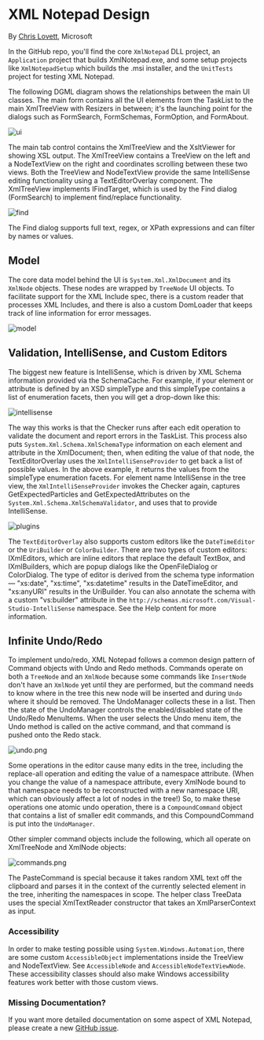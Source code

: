 # XML Notepad Design

By [Chris Lovett](http://lovettsoftware.com/), Microsoft

In the GitHub repo, you'll find the core `XmlNotepad` DLL project, an `Application` project that
builds XmlNotepad.exe, and some setup projects like `XmlNotepadSetup` which builds the .msi
installer, and the `UnitTests` project for testing XML Notepad.

The following DGML diagram shows the relationships between the main UI classes. The main form
contains all the UI elements from the TaskList to the main XmlTreeView with Resizers in between;
it's the launching point for the dialogs such as FormSearch, FormSchemas, FormOption, and FormAbout.

![ui](../assets/images/ui.png)

The main tab control contains the XmlTreeView and the XsltViewer for showing XSL output. The
XmlTreeView contains a TreeView on the left and a NodeTextView on the right and coordinates
scrolling between these two views. Both the TreeView and NodeTextView provide the same IntelliSense
editing functionality using a TextEditorOverlay component. The XmlTreeView implements IFindTarget,
which is used by the Find dialog (FormSearch) to implement find/replace functionality.

![find](../assets/images/ifindtarget.png)

The Find dialog supports full text, regex, or XPath expressions and can filter by names or values.

## Model

The core data model behind the UI is `System.Xml.XmlDocument` and its `XmlNode` objects. These
nodes are wrapped by `TreeNode` UI objects. To facilitate support for the XML Include spec, there is a
custom reader that processes XML Includes, and there is also a custom DomLoader that keeps track of
line information for error messages.

![model](../assets/images/model.png)

## Validation, IntelliSense, and Custom Editors

The biggest new feature is IntelliSense, which is driven by XML Schema information provided via the
SchemaCache. For example, if your element or attribute is defined by an XSD simpleType and this
simpleType contains a list of enumeration facets, then you will get a drop-down like this:

![intellisense](../assets/images/intellisense.png)

The way this works is that the Checker runs after each edit operation to validate the document and
report errors in the TaskList. This process also puts `System.Xml.Schema.XmlSchemaType` information
on each element and attribute in the XmlDocument; then, when editing the value of that node, the
TextEditorOverlay uses the `XmlIntelliSenseProvider` to get back a list of possible values. In the
above example, it returns the values from the simpleType enumeration facets. For element name
IntelliSense in the tree view, the `XmlIntelliSenseProvider` invokes the Checker again, captures
GetExpectedParticles and GetExpectedAttributes on the `System.Xml.Schema.XmlSchemaValidator`, and
uses that to provide IntelliSense.

![plugins](../assets/images/plugins.png)

The `TextEditorOverlay` also supports custom editors like the `DateTimeEditor` or the `UriBuilder`
or `ColorBuilder`. There are two types of custom editors: IXmlEditors, which are inline editors that
replace the default TextBox, and IXmlBuilders, which are popup dialogs like the OpenFileDialog or
ColorDialog. The type of editor is derived from the schema type information — "xs:date", "xs:time",
"xs:datetime" results in the DateTimeEditor, and "xs:anyURI" results in the UriBuilder. You can also
annotate the schema with a custom "vs:builder" attribute in the
`http://schemas.microsoft.com/Visual-Studio-IntelliSense` namespace. See the Help content for more
information.

## Infinite Undo/Redo

To implement undo/redo, XML Notepad follows a common design pattern of Command objects with Undo and
Redo methods. Commands operate on both a `TreeNode` and an `XmlNode` because some commands like
`InsertNode` don't have an `XmlNode` yet until they are performed, but the command needs to know
where in the tree this new node will be inserted and during `Undo` where it should be removed. The
UndoManager collects these in a list. Then the state of the UndoManager controls the
enabled/disabled state of the Undo/Redo MenuItems. When the user selects the Undo menu item, the
Undo method is called on the active command, and that command is pushed onto the Redo stack.

![undo.png](../assets/images/undo.png)

Some operations in the editor cause many edits in the tree, including the replace-all operation and
editing the value of a namespace attribute. (When you change the value of a namespace attribute,
every XmlNode bound to that namespace needs to be reconstructed with a new namespace URI, which can
obviously affect a lot of nodes in the tree!) So, to make these operations one atomic undo
operation, there is a `CompoundCommand` object that contains a list of smaller edit commands, and
this CompoundCommand is put into the `UndoManager`.

Other simpler command objects include the following, which all operate on XmlTreeNode and XmlNode
objects:

![commands.png](../assets/images/commands.png)

The PasteCommand is special because it takes random XML text off the clipboard and parses it in
the context of the currently selected element in the tree, inheriting the namespaces in scope. The
helper class TreeData uses the special XmlTextReader constructor that takes an XmlParserContext as
input.

### Accessibility

In order to make testing possible using `System.Windows.Automation`, there are some custom
`AccessibleObject` implementations inside the TreeView and NodeTextView. See `AccessibleNode` and
`AccessibleNodeTextViewNode`. These accessibility classes should also make Windows accessibility
features work better with those custom views.

### Missing Documentation?

If you want more detailed documentation on some aspect of XML Notepad, please create a new [GitHub issue](https://github.com/microsoft/XmlNotepad/issues).
